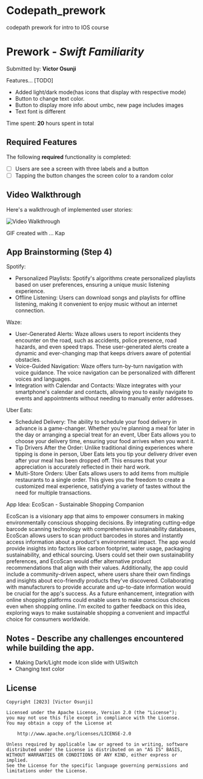 # Codepath_prework
codepath prework for intro to IOS course

# Prework - *Swift Familiarity*

Submitted by: **Victor Osunji**

Features... [TODO] 
 - Added light/dark mode(has icons that display with respective mode)
 - Button to change text color.
 - Button to display more info about umbc, new page includes images
 - Text font is different

Time spent: **20** hours spent in total

## Required Features

The following **required** functionality is completed:

- [ ] Users are see a screen with three labels and a button
- [ ] Tapping the button changes the screen color to a random color
 
## Video Walkthrough

Here's a walkthrough of implemented user stories:

<img src='![](https://i.imgur.com/2E5QulI.gif)' title='Video Walkthrough' width='' alt='Video Walkthrough' />

<!-- Replace this with whatever GIF tool you used! -->
GIF created with ...  Kap
<!-- Recommended tools:
[Kap](https://getkap.co/) for macOS
[ScreenToGif](https://www.screentogif.com/) for Windows
[peek](https://github.com/phw/peek) for Linux. -->

## App Brainstorming (Step 4)
Spotify:
 - Personalized Playlists: Spotify's algorithms create personalized playlists based on user preferences, ensuring a unique music listening experience.
 - Offline Listening: Users can download songs and playlists for offline listening, making it convenient to enjoy music without an internet connection.

Waze:
 - User-Generated Alerts: Waze allows users to report incidents they encounter on the road, such as accidents, police presence, road hazards, and even speed traps. These user-generated alerts create a dynamic and ever-changing map that keeps drivers aware of potential obstacles.
 - Voice-Guided Navigation: Waze offers turn-by-turn navigation with voice guidance. The voice navigation can be personalized with different voices and languages.
 - Integration with Calendar and Contacts: Waze integrates with your smartphone's calendar and contacts, allowing you to easily navigate to events and appointments without needing to manually enter addresses.

Uber Eats:
 - Scheduled Delivery: The ability to schedule your food delivery in advance is a game-changer. Whether you're planning a meal for later in the day or arranging a special treat for an event, Uber Eats allows you to choose your delivery time, ensuring your food arrives when you want it.
 - Tip Drivers After the Order: Unlike traditional dining experiences where tipping is done in person, Uber Eats lets you tip your delivery driver even after your meal has been dropped off. This ensures that your appreciation is accurately reflected in their hard work.
 - Multi-Store Orders: Uber Eats allows users to add items from multiple restaurants to a single order. This gives you the freedom to create a customized meal experience, satisfying a variety of tastes without the need for multiple transactions.


App Idea: EcoScan - Sustainable Shopping Companion

EcoScan is a visionary app that aims to empower consumers in making environmentally conscious shopping decisions. By integrating cutting-edge barcode scanning technology with comprehensive sustainability databases, EcoScan allows users to scan product barcodes in stores and instantly access information about a product's environmental impact. The app would provide insights into factors like carbon footprint, water usage, packaging sustainability, and ethical sourcing. Users could set their own sustainability preferences, and EcoScan would offer alternative product recommendations that align with their values. Additionally, the app could include a community-driven aspect, where users share their own findings and insights about eco-friendly products they've discovered. Collaborating with manufacturers to provide accurate and up-to-date information would be crucial for the app's success. As a future enhancement, integration with online shopping platforms could enable users to make conscious choices even when shopping online. I'm excited to gather feedback on this idea, exploring ways to make sustainable shopping a convenient and impactful choice for consumers worldwide.

## Notes - Describe any challenges encountered while building the app.
- Making Dark/Light mode icon slide with UISwitch
- Changing text color

## License

    Copyright [2023] [Victor Osunji]

    Licensed under the Apache License, Version 2.0 (the "License");
    you may not use this file except in compliance with the License.
    You may obtain a copy of the License at

        http://www.apache.org/licenses/LICENSE-2.0

    Unless required by applicable law or agreed to in writing, software
    distributed under the License is distributed on an "AS IS" BASIS,
    WITHOUT WARRANTIES OR CONDITIONS OF ANY KIND, either express or implied.
    See the License for the specific language governing permissions and
    limitations under the License.
